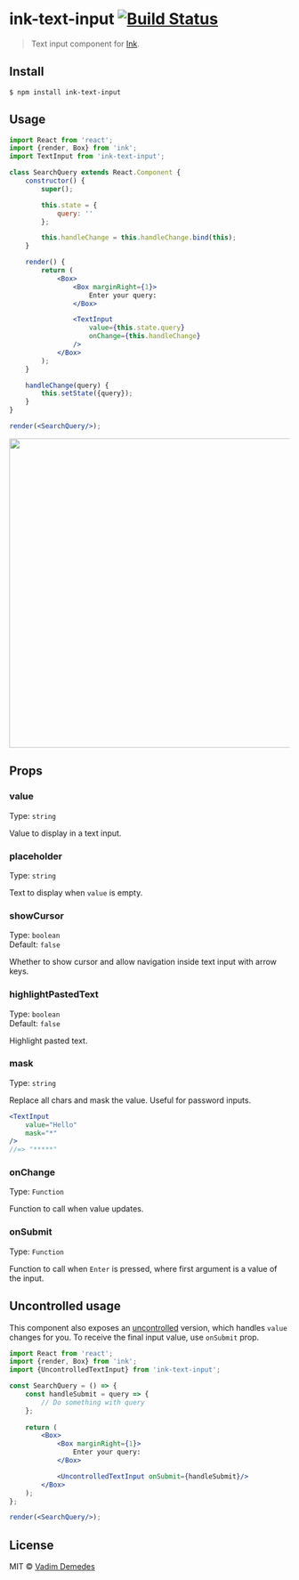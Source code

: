 # ink-text-input [![Build Status](https://travis-ci.org/vadimdemedes/ink-text-input.svg?branch=master)](https://travis-ci.org/vadimdemedes/ink-text-input)

> Text input component for [Ink](https://github.com/vadimdemedes/ink).


## Install

```
$ npm install ink-text-input
```


## Usage

```jsx
import React from 'react';
import {render, Box} from 'ink';
import TextInput from 'ink-text-input';

class SearchQuery extends React.Component {
	constructor() {
		super();

		this.state = {
			query: ''
		};

		this.handleChange = this.handleChange.bind(this);
	}

	render() {
		return (
			<Box>
				<Box marginRight={1}>
					Enter your query:
				</Box>

				<TextInput
					value={this.state.query}
					onChange={this.handleChange}
				/>
			</Box>
		);
	}

	handleChange(query) {
		this.setState({query});
	}
}

render(<SearchQuery/>);
```

<img src="media/demo.gif" width="556">


## Props

### value

Type: `string`

Value to display in a text input.

### placeholder

Type: `string`

Text to display when `value` is empty.

### showCursor

Type: `boolean`<br>
Default: `false`

Whether to show cursor and allow navigation inside text input with arrow keys.

### highlightPastedText

Type: `boolean`<br>
Default: `false`

Highlight pasted text.

### mask

Type: `string`

Replace all chars and mask the value. Useful for password inputs.

```jsx
<TextInput
	value="Hello"
	mask="*"
/>
//=> "*****"
```

### onChange

Type: `Function`

Function to call when value updates.

### onSubmit

Type: `Function`

Function to call when `Enter` is pressed, where first argument is a value of the input.

## Uncontrolled usage

This component also exposes an [uncontrolled](https://reactjs.org/docs/uncontrolled-components.html) version, which handles `value` changes for you. To receive the final input value, use `onSubmit` prop.

```jsx
import React from 'react';
import {render, Box} from 'ink';
import {UncontrolledTextInput} from 'ink-text-input';

const SearchQuery = () => {
	const handleSubmit = query => {
		// Do something with query
	};
	
	return (
		<Box>
			<Box marginRight={1}>
				Enter your query:
			</Box>

			<UncontrolledTextInput onSubmit={handleSubmit}/>
		</Box>
	);
};

render(<SearchQuery/>);
```

## License

MIT © [Vadim Demedes](https://github.com/vadimdemedes)
